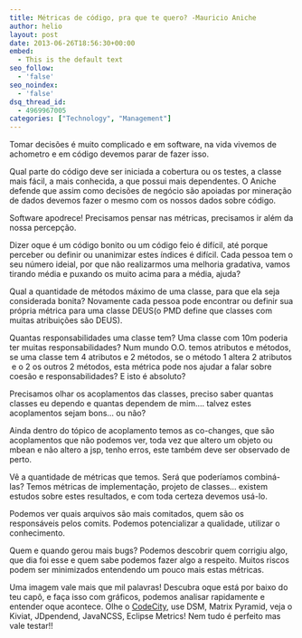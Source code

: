 ```yaml
---
title: Métricas de código, pra que te quero? -Mauricio Aniche
author: helio
layout: post
date: 2013-06-26T18:56:30+00:00
embed:
  - This is the default text
seo_follow:
  - 'false'
seo_noindex:
  - 'false'
dsq_thread_id:
  - 4969967005
categories: ["Technology", "Management"]
---
```

Tomar decisões é muito complicado e em software, na vida vivemos de achometro e em código devemos parar de fazer isso.

Qual parte do código deve ser iniciada a cobertura ou os testes, a classe mais fácil, a mais conhecida, a que possui mais dependentes. O Aniche defende que assim como decisões de negócio são apoiadas por mineração de dados devemos fazer o mesmo com os nossos dados sobre código.

Software apodrece! Precisamos pensar nas métricas, precisamos ir além da nossa percepção.

Dizer oque é um código bonito ou um código feio é difícil, até porque perceber ou definir ou unanimizar estes índices é difícil. Cada pessoa tem o seu número ideial, por que não realizarmos uma melhoria gradativa, vamos tirando média e puxando os muito acima para a média, ajuda?

Qual a quantidade de métodos máximo de uma classe, para que ela seja considerada bonita? Novamente cada pessoa pode encontrar ou definir sua própria métrica para uma classe DEUS(o PMD define que classes com muitas atribuições são DEUS).

Quantas responsabilidades uma classe tem? Uma classe com 10m poderia ter muitas responsabilidades? Num mundo O.O. temos atributos e métodos, se uma classe tem 4 atributos e 2 métodos, se o método 1 altera 2 atributos  e o 2 os outros 2 métodos, esta métrica pode nos ajudar a falar sobre coesão e responsabilidades? E isto é absoluto?

Precisamos olhar os acoplamentos das classes, preciso saber quantas classes eu dependo e quantas dependem de mim…. talvez estes acoplamentos sejam bons… ou não?

Ainda dentro do tópico de acoplamento temos as co-changes, que são acoplamentos que não podemos ver, toda vez que altero um objeto ou mbean e não altero a jsp, tenho erros, este também deve ser observado de perto.

Vê a quantidade de métricas que temos. Será que poderíamos combiná-las? Temos métricas de implementação, projeto de classes… existem estudos sobre estes resultados, e com toda certeza devemos usá-lo.

Podemos ver quais arquivos são mais comitados, quem são os responsáveis pelos comits. Podemos potencializar a qualidade, utilizar o conhecimento.

Quem e quando gerou mais bugs? Podemos descobrir quem corrigiu algo, que dia foi esse e quem sabe podemos fazer algo a respeito. Muitos riscos podem ser minimizados entendendo um pouco mais estas métricas.

Uma imagem vale mais que mil palavras! Descubra oque está por baixo do teu capô, e faça isso com gráficos, podemos analisar rapidamente e entender oque acontece. Olhe o [CodeCity][1], use DSM, Matrix Pyramid, veja o Kiviat, JDpendend, JavaNCSS, Eclipse Metrics! Nem tudo é perfeito mas vale testar!!

 [1]: http://www.inf.usi.ch/phd/wettel/codecity.html "code city"